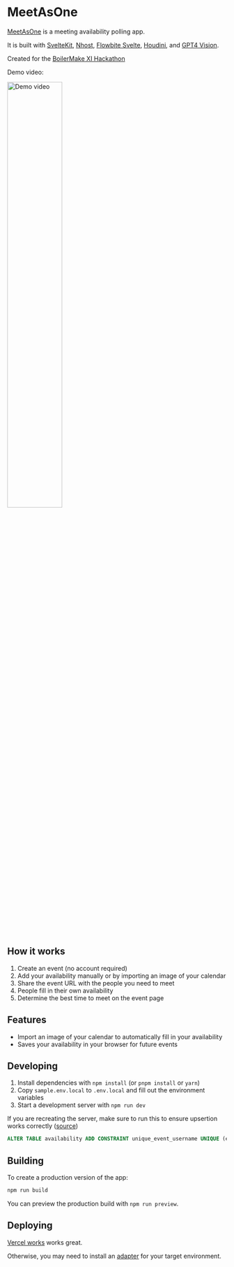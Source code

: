 # MeetAsOne

[MeetAsOne](https://www.meetas.one) is a meeting availability polling app.

It is built with [SvelteKit](https://kit.svelte.dev/), [Nhost](https://nhost.io/), [Flowbite Svelte](https://flowbite-svelte.com), [Houdini](https://houdinigraphql.com), and [GPT4 Vision](https://platform.openai.com/docs/guides/vision).

Created for the [BoilerMake XI Hackathon](https://devpost.com/software/meetasone)

Demo video:

[<img src="https://github.com/MeetAsOne/MeetAsOne/assets/53224922/13b24815-08c7-4208-8a69-8fa653af2ffa" width="50%" alt="Demo video" />](https://www.youtube.com/watch?v=24_jrbWBxLQ)

## How it works

1. Create an event (no account required)
2. Add your availability manually or by importing an image of your calendar
3. Share the event URL with the people you need to meet 
4. People fill in their own availability
5. Determine the best time to meet on the event page

## Features

* Import an image of your calendar to automatically fill in your availability
* Saves your availability in your browser for future events

## Developing

1. Install dependencies with `npm install` (or `pnpm install` or `yarn`)
2. Copy `sample.env.local` to `.env.local` and fill out the environment variables
3. Start a development server with `npm run dev`

If you are recreating the server, make sure to run this to ensure upsertion works correctly ([source](https://github.com/hasura/graphql-engine/issues/3981))
```sql
ALTER TABLE availability ADD CONSTRAINT unique_event_username UNIQUE (event_id, username);
```

## Building

To create a production version of the app:

```bash
npm run build
```

You can preview the production build with `npm run preview`.

## Deploying

[Vercel works](https://vercel.com) works great. 

Otherwise, you may need to install an [adapter](https://kit.svelte.dev/docs/adapters) for your target environment.
